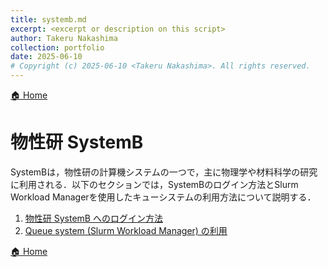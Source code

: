 ```yaml
---
title: systemb.md
excerpt: <excerpt or description on this script>
author: Takeru Nakashima
collection: portfolio
date: 2025-06-10
# Copyright (c) 2025-06-10 <Takeru Nakashima>. All rights reserved.
---
```



[🏠 Home](../../README.md)

# 物性研 SystemB 

SystemBは，物性研の計算機システムの一つで，主に物理学や材料科学の研究に利用される．以下のセクションでは，SystemBのログイン方法とSlurm Workload Managerを使用したキューシステムの利用方法について説明する．

1. [物性研 SystemB へのログイン方法](./sec/systemb_login.md)
1. [Queue system (Slurm Workload Manager) の利用](./sec/systemb_slurm.md)

[🏠 Home](../../README.md)
